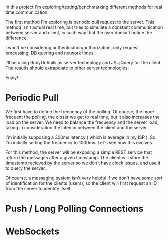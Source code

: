 In this project I'm exploring/testing/benchmarking different methods for real time communication.

The first method I'm exploring is periodic pull request to the server. This method isn't actual real time, but tries to simulate a constant communication between server and client, in such way that the user doesn't notice the difference.

I won't be considering authentication/authorization, only request processing, DB quering and network times.

I'll be using RubyOnRails as server technology and JS+jQuery for the client. The results should extrapolate to other server technologies.

Enjoy!

Periodic Pull
=====================

We first have to define the frecuency of the polling. Of course, the more frecuent the polling, the closer we get to real time, but it also increases the load on the server. We need to balance the frecuency and the server load, taking in consideration the latency between the client and the server.

I'm initially supposing a 300ms latency ( which is average in my ISP ). So, I'm initially setting the frecuency to 1000ms. Let's see how this evolves.

For this method, the server will be exposing a simple REST service that return the messages after a given timestamp. The client will store the timestamp recieved by the server so we don't have clock issues, and use it to query the server. 

Of course, a messaging system isn't very helpful if we don't have some sort of identification for the clients (users), so the client will first request an ID from the server to identify itself.

Push / Long Polling Connections
=========================

WebSockets
=========================